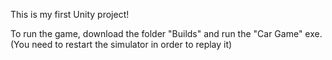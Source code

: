 This is my first Unity project!

To run the game, download the folder "Builds" and run the "Car Game" exe. 
(You need to restart the simulator in order to replay it)
